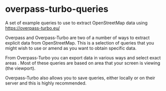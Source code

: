 # overpass-turbo-queries
A set of example queries to use to extract OpenStreetMap data using https://overpass-turbo.eu/

Overpass and Overpass-Turbo are two of a number of ways to extract explicit data from OpenStreetMap. This is a selection of queries that you might wish to use or amend as you want to obtain specific data. 

From Overpass-Turbo you can export data in various ways and select exact areas . Most of these queries are based on area that your screen is viewing (the viewport).

Overpass-Turbo also allows you to save queries, either locally or on their server and this is highly recommended.

